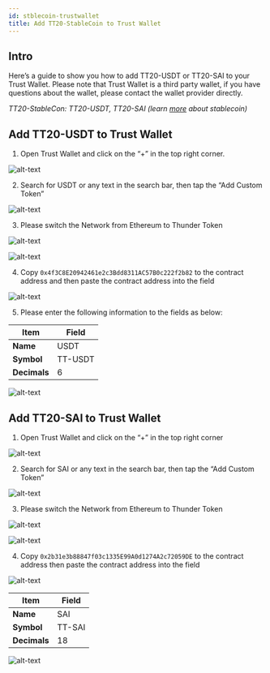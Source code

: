 ```yaml
---
id: stblecoin-trustwallet
title: Add TT20-StableCoin to Trust Wallet
---
```


## Intro
Here’s a guide to show you how to add TT20-USDT or TT20-SAI to your Trust Wallet. Please note that Trust Wallet is a third party wallet, if you have questions about the wallet, please contact the wallet provider directly.

*TT20-StableCon: TT20-USDT, TT20-SAI (learn [more](https://www.wikiwand.com/en/Stablecoin) about stablecoin)*

## Add TT20-USDT to Trust Wallet

1. Open Trust Wallet and click on the “+” in the top right corner.

![alt-text](assets/img/stablecoin-trustwallet/stablecoin-trustwallet-1.png)

2. Search for USDT or any text in the search bar, then tap the “Add Custom Token”

![alt-text](assets/img/stablecoin-trustwallet/stablecoin-trustwallet-2.png)

3. Please switch the Network from Ethereum to Thunder Token

![alt-text](assets/img/stablecoin-trustwallet/stablecoin-trustwallet-3.png)

![alt-text](assets/img/stablecoin-trustwallet/stablecoin-trustwallet-4.png)

4. Copy `0x4f3C8E20942461e2c3Bdd8311AC57B0c222f2b82` to the contract address and then paste the contract address into the field 

![alt-text](assets/img/stablecoin-trustwallet/stablecoin-trustwallet-5.png)

5. Please enter the following information to the fields as below:

Item | Field
----- | -----
**Name** | USDT
**Symbol** | TT-USDT
**Decimals** | 6

![alt-text](assets/img/stablecoin-trustwallet/stablecoin-trustwallet-6.png)

## Add TT20-SAI to Trust Wallet

1. Open Trust Wallet and click on the “+” in the top right corner 

![alt-text](assets/img/stablecoin-trustwallet/stablecoin-trustwallet-7.png)

2. Search for SAI or any text in the search bar, then tap the “Add Custom Token” 

![alt-text](assets/img/stablecoin-trustwallet/stablecoin-trustwallet-8.png)

3. Please switch the Network from Ethereum to Thunder Token

![alt-text](assets/img/stablecoin-trustwallet/stablecoin-trustwallet-9.png)

![alt-text](assets/img/stablecoin-trustwallet/stablecoin-trustwallet-10.png)

4. Copy `0x2b31e3b88847f03c1335E99A0d1274A2c72059DE` to the contract address then paste the contract address into the field

![alt-text](assets/img/stablecoin-trustwallet/stablecoin-trustwallet-11.png)

Item | Field
----- | -----
**Name** | SAI
**Symbol** | TT-SAI
**Decimals** | 18

![alt-text](assets/img/stablecoin-trustwallet/stablecoin-trustwallet-12.png)
